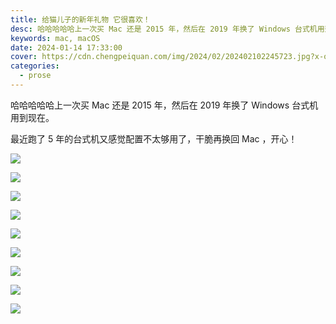 ```yaml
---
title: 给猫儿子的新年礼物 它很喜欢！
desc: 哈哈哈哈哈上一次买 Mac 还是 2015 年，然后在 2019 年换了 Windows 台式机用到现在。最近跑了 5 年的台式机又感觉配置不太够用了，干脆再换回 Mac ，开心！
keywords: mac, macOS
date: 2024-01-14 17:33:00
cover: https://cdn.chengpeiquan.com/img/2024/02/202402102245723.jpg?x-oss-process=image/interlace,1
categories:
  - prose
---
```


哈哈哈哈哈上一次买 Mac 还是 2015 年，然后在 2019 年换了 Windows 台式机用到现在。

最近跑了 5 年的台式机又感觉配置不太够用了，干脆再换回 Mac ，开心！

![](https://cdn.chengpeiquan.com/img/2024/02/202402102244502.jpg?x-oss-process=image/interlace,1)

![](https://cdn.chengpeiquan.com/img/2024/02/202402102244503.jpg?x-oss-process=image/interlace,1)

![](https://cdn.chengpeiquan.com/img/2024/02/202402102244504.jpg?x-oss-process=image/interlace,1)

![](https://cdn.chengpeiquan.com/img/2024/02/202402102244506.jpg?x-oss-process=image/interlace,1)

![](https://cdn.chengpeiquan.com/img/2024/02/202402102244507.jpg?x-oss-process=image/interlace,1)

![](https://cdn.chengpeiquan.com/img/2024/02/202402102244508.jpg?x-oss-process=image/interlace,1)

![](https://cdn.chengpeiquan.com/img/2024/02/202402102244509.jpg?x-oss-process=image/interlace,1)

![](https://cdn.chengpeiquan.com/img/2024/02/202402102244510.jpg?x-oss-process=image/interlace,1)

![](https://cdn.chengpeiquan.com/img/2024/02/202402102244511.jpg?x-oss-process=image/interlace,1)
